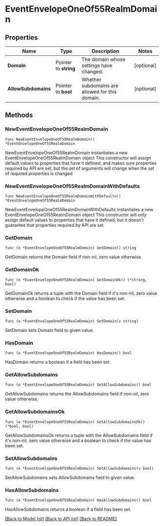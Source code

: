 # EventEnvelopeOneOf55RealmDomain

## Properties

Name | Type | Description | Notes
------------ | ------------- | ------------- | -------------
**Domain** | Pointer to **string** | The domain whose settings have changed.  | [optional] 
**AllowSubdomains** | Pointer to **bool** | Whether subdomains are allowed for this domain.  | [optional] 

## Methods

### NewEventEnvelopeOneOf55RealmDomain

`func NewEventEnvelopeOneOf55RealmDomain() *EventEnvelopeOneOf55RealmDomain`

NewEventEnvelopeOneOf55RealmDomain instantiates a new EventEnvelopeOneOf55RealmDomain object
This constructor will assign default values to properties that have it defined,
and makes sure properties required by API are set, but the set of arguments
will change when the set of required properties is changed

### NewEventEnvelopeOneOf55RealmDomainWithDefaults

`func NewEventEnvelopeOneOf55RealmDomainWithDefaults() *EventEnvelopeOneOf55RealmDomain`

NewEventEnvelopeOneOf55RealmDomainWithDefaults instantiates a new EventEnvelopeOneOf55RealmDomain object
This constructor will only assign default values to properties that have it defined,
but it doesn't guarantee that properties required by API are set

### GetDomain

`func (o *EventEnvelopeOneOf55RealmDomain) GetDomain() string`

GetDomain returns the Domain field if non-nil, zero value otherwise.

### GetDomainOk

`func (o *EventEnvelopeOneOf55RealmDomain) GetDomainOk() (*string, bool)`

GetDomainOk returns a tuple with the Domain field if it's non-nil, zero value otherwise
and a boolean to check if the value has been set.

### SetDomain

`func (o *EventEnvelopeOneOf55RealmDomain) SetDomain(v string)`

SetDomain sets Domain field to given value.

### HasDomain

`func (o *EventEnvelopeOneOf55RealmDomain) HasDomain() bool`

HasDomain returns a boolean if a field has been set.

### GetAllowSubdomains

`func (o *EventEnvelopeOneOf55RealmDomain) GetAllowSubdomains() bool`

GetAllowSubdomains returns the AllowSubdomains field if non-nil, zero value otherwise.

### GetAllowSubdomainsOk

`func (o *EventEnvelopeOneOf55RealmDomain) GetAllowSubdomainsOk() (*bool, bool)`

GetAllowSubdomainsOk returns a tuple with the AllowSubdomains field if it's non-nil, zero value otherwise
and a boolean to check if the value has been set.

### SetAllowSubdomains

`func (o *EventEnvelopeOneOf55RealmDomain) SetAllowSubdomains(v bool)`

SetAllowSubdomains sets AllowSubdomains field to given value.

### HasAllowSubdomains

`func (o *EventEnvelopeOneOf55RealmDomain) HasAllowSubdomains() bool`

HasAllowSubdomains returns a boolean if a field has been set.


[[Back to Model list]](../README.md#documentation-for-models) [[Back to API list]](../README.md#documentation-for-api-endpoints) [[Back to README]](../README.md)


